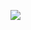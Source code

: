 ![](https://github-readme-stats.vercel.app/api?username=V-trigger)

<!---
V-trigger/V-trigger is a ✨ special ✨ repository because its `README.md` (this file) appears on your GitHub profile.
You can click the Preview link to take a look at your changes.
--->
